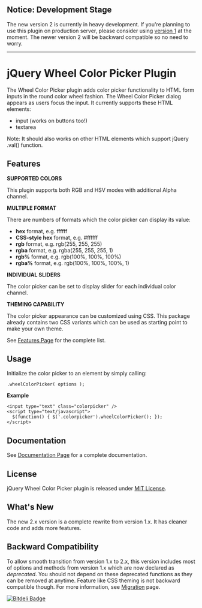 Notice: Development Stage
-------------------------

The new version 2 is currently in heavy development. If you're planning to use this plugin on production server, please consider using [version 1](https://github.com/fujaru/jquery-wheelcolorpicker/tree/v1) at the moment. The newer version 2 will be backward compatible so no need to worry.

------------------------------------------------------------

jQuery Wheel Color Picker Plugin
================================

The Wheel Color Picker plugin adds color picker functionality to HTML form inputs in the round color wheel fashion. The Wheel Color Picker dialog appears as users focus the input. It currently supports these HTML elements:

*   input (works on buttons too!)
*   textarea

Note: It should also works on other HTML elements which support jQuery .val() function.


Features
--------

**SUPPORTED COLORS**

This plugin supports both RGB and HSV modes with additional Alpha channel.

**MULTIPLE FORMAT**

There are numbers of formats which the color picker can display its value:

*   **hex** format, e.g. ffffff
*   **CSS-style hex** format, e.g. #ffffff
*   **rgb** format, e.g. rgb(255, 255, 255)
*   **rgba** format, e.g. rgba(255, 255, 255, 1)
*   **rgb%** format, e.g. rgb(100%, 100%, 100%)
*   **rgba%** format, e.g. rgb(100%, 100%, 100%, 1)
     
**INDIVIDUAL SLIDERS**

The color picker can be set to display slider for each individual color channel.

**THEMING CAPABILITY**

The color picker appearance can be customized using CSS. This package already contains two CSS variants which can be used as starting point to make your own theme.

See [Features Page](https://github.com/fujaru/jquery-wheelcolorpicker/wiki/Features) for the complete list.


Usage
-----

Initialize the color picker to an element by simply calling:

    .wheelColorPicker( options );

**Example**

    <input type="text" class="colorpicker" />
    <script type="text/javascript">
      $(function() { $('.colorpicker').wheelColorPicker(); });
    </script>


Documentation
-------------
See [Documentation Page](https://github.com/fujaru/jquery-wheelcolorpicker/wiki) for a complete documentation.


License
-------
jQuery Wheel Color Picker plugin is released under [MIT License](http://opensource.org/licenses/MIT).


What's New
----------
The new 2.x version is a complete rewrite from version 1.x. It has cleaner code and adds more features.


Backward Compatibility
----------------------
To allow smooth transition from version 1.x to 2.x, this version includes most of options and methods from version 1.x which are now declared as *deprecated*. You should not depend on these deprecated functions as they can be removed at anytime. 
Feature like CSS theming is not backward compatible though. For more information, see [Migration](https://github.com/fujaru/jquery-wheelcolorpicker/wiki/Migration) page.

[![Bitdeli Badge](https://d2weczhvl823v0.cloudfront.net/fujaru/jquery-wheelcolorpicker/trend.png)](https://bitdeli.com/free "Bitdeli Badge")
